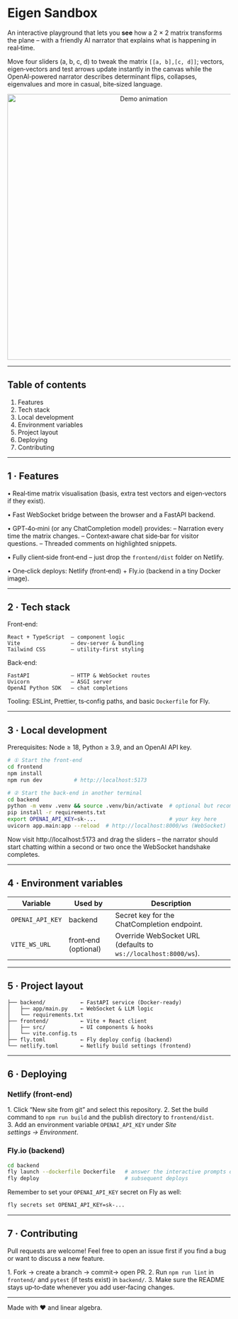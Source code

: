 # Eigen Sandbox

An interactive playground that lets you **see** how a 2 × 2 matrix transforms the plane –
with a friendly AI narrator that explains what is happening in real‑time.

Move four sliders (a, b, c, d) to tweak the matrix `[[a, b],[c, d]]`; vectors, eigen‑vectors and
test arrows update instantly in the canvas while the OpenAI‑powered narrator describes
determinant flips, collapses, eigenvalues and more in casual, bite‑sized language.

<p align="center">
  <img src="docs/demo.gif" alt="Demo animation" width="600" />
</p>

---

## Table of contents

1.  Features
2.  Tech stack
3.  Local development
4.  Environment variables
5.  Project layout
6.  Deploying
7.  Contributing

---

## 1 · Features

• Real‑time matrix visualisation (basis, extra test vectors and eigen‑vectors if they exist).

• Fast WebSocket bridge between the browser and a FastAPI backend.

• GPT‑4o‑mini (or any ChatCompletion model) provides:
    – Narration every time the matrix changes.
    – Context‑aware chat side‑bar for visitor questions.
    – Threaded comments on highlighted snippets.

• Fully client‑side front‑end – just drop the `frontend/dist` folder on Netlify.

• One‑click deploys: Netlify (front‑end) + Fly.io (backend in a tiny Docker image).

---

## 2 · Tech stack

Front‑end:

```text
React + TypeScript  – component logic
Vite                – dev‑server & bundling
Tailwind CSS        – utility‑first styling
```

Back‑end:

```text
FastAPI             – HTTP & WebSocket routes
Uvicorn             – ASGI server
OpenAI Python SDK   – chat completions
```

Tooling: ESLint, Prettier, ts‑config paths, and basic `Dockerfile` for Fly.

---

## 3 · Local development

Prerequisites: Node ≥ 18, Python ≥ 3.9, and an OpenAI API key.

```bash
# ① Start the front‑end
cd frontend
npm install
npm run dev          # http://localhost:5173

# ② Start the back‑end in another terminal
cd backend
python -m venv .venv && source .venv/bin/activate  # optional but recommended
pip install -r requirements.txt
export OPENAI_API_KEY=sk-...                       # your key here
uvicorn app.main:app --reload  # http://localhost:8000/ws (WebSocket)
```

Now visit http://localhost:5173 and drag the sliders – the narrator should start
chatting within a second or two once the WebSocket handshake completes.

---

## 4 · Environment variables

| Variable          | Used by | Description                                 |
|-------------------|---------|---------------------------------------------|
| `OPENAI_API_KEY`  | backend | Secret key for the ChatCompletion endpoint. |
| `VITE_WS_URL`     | front‑end (optional) | Override WebSocket URL (defaults to `ws://localhost:8000/ws`). |


---

## 5 · Project layout

```
├── backend/           ← FastAPI service (Docker‑ready)
│   ├── app/main.py    ← WebSocket & LLM logic
│   └── requirements.txt
├── frontend/          ← Vite + React client
│   ├── src/           ← UI components & hooks
│   └── vite.config.ts
├── fly.toml           ← Fly deploy config (backend)
└── netlify.toml       ← Netlify build settings (frontend)
```

---

## 6 · Deploying

### Netlify (front‑end)

1. Click “New site from git” and select this repository.
2. Set the build command to `npm run build` and the publish directory to `frontend/dist`.
3. Add an environment variable `OPENAI_API_KEY` under *Site settings → Environment*.

### Fly.io (backend)

```bash
cd backend
fly launch --dockerfile Dockerfile   # answer the interactive prompts once
fly deploy                           # subsequent deploys
```

Remember to set your `OPENAI_API_KEY` secret on Fly as well:

```bash
fly secrets set OPENAI_API_KEY=sk-...
```

---

## 7 · Contributing

Pull requests are welcome! Feel free to open an issue first if you find a bug or
want to discuss a new feature.

1. Fork → create a branch → commit→ open PR.
2. Run `npm run lint` in `frontend/` and `pytest` (if tests exist) in `backend/`.
3. Make sure the README stays up‑to‑date whenever you add user‑facing changes.

---

Made with ❤️ and linear algebra.
